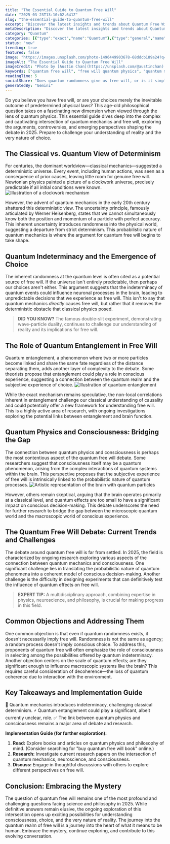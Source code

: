 ```yaml
---
title: "The Essential Guide to Quantum Free Will"
date: "2025-03-23T13:10:02.641Z"
slug: "the-essential-guide-to-quantum-free-will"
excerpt: "Discover the latest insights and trends about Quantum Free Will. This comprehensive guide covers everything you need to know about Quantum Free Will in 2025."
metaDescription: "Discover the latest insights and trends about Quantum Free Will. This comprehensive guide covers everything you need to know about Quantum Free Will in 202..."
category: "Quantum"
categories: [{"type":"exact","name":"Quantum"},{"type":"general","name":"Philosophy"},{"type":"medium","name":"Epistemology"},{"type":"specific","name":"Consciousness Studies"},{"type":"niche","name":"Compatibilism"}]
status: "new"
trending: true
featured: false
image: "https://images.unsplash.com/photo-1496449903678-68ddcb189a24?q=85&w=1200&fit=max&fm=webp&auto=compress"
imageAlt: "The Essential Guide to Quantum Free Will"
imageCredit: "Photo by [Austin Chan](https://unsplash.com/@austinchan) on Unsplash"
keywords: ["quantum free will", "free will quantum physics", "quantum mechanics free will", "does quantum physics prove free will", "quantum free will debate", "quantum physics and consciousness free will", "buy quantum free will book", "quantum free will articles", "is free will an illusion quantum physics", "quantum entanglement free will"]
readingTime: 5
socialShare: "Does quantum randomness give us free will, or is it simply another form of determinism? The debate continues, challenging our understanding of reality itself."
generatedBy: "Gemini"
---
```




Do you believe you have free will, or are your choices merely the inevitable outcome of predetermined physical laws?  This age-old philosophical question takes on a fascinating new dimension when viewed through the lens of quantum physics.  This essential guide dives deep into the complex and captivating intersection of quantum mechanics and free will, exploring the arguments, controversies, and emerging perspectives shaping the debate in 2025.  Prepare to challenge your understanding of reality and the very nature of choice.

## The Classical vs. Quantum View of Determinism

For centuries, the dominant worldview—classical mechanics—suggested a deterministic universe.  Every event, including human actions, was seen as a consequence of prior causes, leaving little room for genuine free will.  Newtonian physics painted a picture of a clockwork universe, precisely predictable if all initial conditions were known. ![Illustration of a clockwork mechanism](https://images.unsplash.com/photo-1451187580459-43490279c0fa?q=85&w=1200&fit=max&fm=webp&auto=compress)

However, the advent of quantum mechanics in the early 20th century shattered this deterministic view.  The uncertainty principle, famously articulated by Werner Heisenberg, states that we cannot simultaneously know both the position and momentum of a particle with perfect accuracy. This inherent uncertainty introduces randomness into the physical world, suggesting a departure from strict determinism.  This probabilistic nature of quantum mechanics is where the argument for quantum free will begins to take shape.

## Quantum Indeterminacy and the Emergence of Choice

The inherent randomness at the quantum level is often cited as a potential source of free will.  If the universe isn't entirely predictable, then perhaps our choices aren't either.  This argument suggests that the indeterminacy of quantum events could influence neuronal processes in the brain, leading to unpredictable decisions that we experience as free will.  This isn't to say that quantum mechanics *directly* causes free will, but rather that it removes the deterministic obstacle that classical physics posed.

> **DID YOU KNOW?**  The famous double-slit experiment, demonstrating wave-particle duality, continues to challenge our understanding of reality and its implications for free will.

## The Role of Quantum Entanglement in Free Will

Quantum entanglement, a phenomenon where two or more particles become linked and share the same fate regardless of the distance separating them, adds another layer of complexity to the debate. Some theorists propose that entanglement could play a role in conscious experience, suggesting a connection between the quantum realm and the subjective experience of choice.  ![Illustration of quantum entanglement](https://images.unsplash.com/photo-1484417894907-623942c8ee29?q=85&w=1200&fit=max&fm=webp&auto=compress)

While the exact mechanism remains speculative, the non-local correlations inherent in entanglement challenge our classical understanding of causality and could potentially offer a new framework for understanding free will.  This is a highly active area of research, with ongoing investigations exploring the potential links between entanglement and brain function.

## Quantum Physics and Consciousness: Bridging the Gap

The connection between quantum physics and consciousness is perhaps the most contentious aspect of the quantum free will debate.  Some researchers suggest that consciousness itself may be a quantum phenomenon, arising from the complex interactions of quantum systems within the brain.  This perspective proposes that the subjective experience of free will is intrinsically linked to the probabilistic nature of quantum processes. ![Artistic representation of the brain with quantum particles](https://images.unsplash.com/photo-1517976487492-5750f3195933?q=85&w=1200&fit=max&fm=webp&auto=compress)

However, others remain skeptical, arguing that the brain operates primarily at a classical level, and quantum effects are too small to have a significant impact on conscious decision-making.  This debate underscores the need for further research to bridge the gap between the microscopic quantum world and the macroscopic world of conscious experience.

## The Quantum Free Will Debate: Current Trends and Challenges

The debate around quantum free will is far from settled.  In 2025, the field is characterized by ongoing research exploring various aspects of the connection between quantum mechanics and consciousness.  One significant challenge lies in translating the probabilistic nature of quantum phenomena into a coherent model of conscious decision-making.  Another challenge is the difficulty in designing experiments that can definitively test the influence of quantum effects on free will.

> **EXPERT TIP:**  A multidisciplinary approach, combining expertise in physics, neuroscience, and philosophy, is crucial for making progress in this field.

##  Common Objections and Addressing Them

One common objection is that even if quantum randomness exists, it doesn't necessarily imply free will.  Randomness is not the same as agency; a random process doesn't imply conscious choice.  To address this, proponents of quantum free will often emphasize the role of consciousness in selecting among the possibilities offered by quantum indeterminacy.  Another objection centers on the scale of quantum effects; are they significant enough to influence macroscopic systems like the brain? This requires careful consideration of decoherence—the loss of quantum coherence due to interaction with the environment.

## Key Takeaways and Implementation Guide

🔑 Quantum mechanics introduces indeterminacy, challenging classical determinism.
⚡  Quantum entanglement could play a significant, albeit currently unclear, role.
✅  The link between quantum physics and consciousness remains a major area of debate and research.

**Implementation Guide (for further exploration):**

1. **Read:** Explore books and articles on quantum physics and philosophy of mind.  (Consider searching for "buy quantum free will book" online.)
2. **Research:** Investigate current research papers on the intersection of quantum mechanics, neuroscience, and consciousness.
3. **Discuss:** Engage in thoughtful discussions with others to explore different perspectives on free will.



## Conclusion:  Embracing the Mystery

The question of quantum free will remains one of the most profound and challenging questions facing science and philosophy in 2025. While definitive answers remain elusive, the ongoing exploration of this intersection opens up exciting possibilities for understanding consciousness, choice, and the very nature of reality.  The journey into the quantum realm of free will is a journey into the heart of what it means to be human.  Embrace the mystery, continue exploring, and contribute to this evolving conversation.

